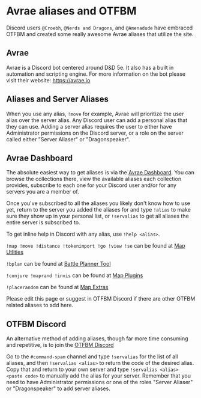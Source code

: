 # Avrae aliases and OTFBM

Discord users `@Croebh`, `@Nerds and Dragons`, and `@Amenadude` have embraced OTFBM and created some really awesome Avrae aliases that utilize the site.

## Avrae

Avrae is a Discord bot centered around D&D 5e. It also has a built in automation and scripting engine. For more information on the bot please visit their website: https://avrae.io

## Aliases and Server Aliases

When you use any alias, `!move` for example, Avrae will prioritize the user alias over the server alias. Any Discord user can add a personal alias that they can use. Adding a server alias requires the user to either have Administrator permissions on the Discord server, or a role on the server called either "Server Aliaser" or "Dragonspeaker".

## Avrae Dashboard

The absolute easiest way to get aliases is via the [Avrae Dashboard](https://avrae.io/dashboard/workshop?order=popular-1w&page=1). You can browse the collections there, view the available aliases each collection provides, subscribe to each one for your Discord user and/or for any servers you are a member of.

Once you've subscribed to all the aliases you likely don't know how to use yet, return to the server you added the aliases for and type `!alias` to make sure they show up in your personal list, or `!servalias` to get all aliases the entire server is subscribed to.

To get inline help in Discord with any alias, use `!help <alias>`.

`!map !move !distance !tokenimport !go !view !se` can be found at [Map Utlities](https://avrae.io/dashboard/workshop/5f6a4623f4c89c324d6a5cd3)

`!bplan` can be found at [Battle Planner Tool](https://avrae.io/dashboard/workshop/5f7eb5d2f2d59b2718720f7f)

`!conjure !maprand !invis` can be found at [Map Plugins](https://avrae.io/dashboard/workshop/604a56061e2241970bbeffb5)

`!placerandom` can be found at [Map Extras](https://avrae.io/dashboard/workshop/64c2c980909bfc38f5b3a425)

Please edit this page or suggest in OTFBM Discord if there are other OTFBM related aliases to add here.

## OTFBM Discord

An alternative method of adding aliases, though far more time consuming and repetitive, is to join the [OTFBM Discord](https://discord.gg/vdskRBp)

Go to the `#command-spam` channel and type `!servalias` for the list of all aliases, and then `!servalias <alias>` to return the code of the desired alias. Copy that and return to your own server and type `!servalias <alias> <paste code>` to manually add the alias for your server. Remember that you need to have Administrator permissions or one of the roles "Server Aliaser" or "Dragonspeaker" to add server aliases.
